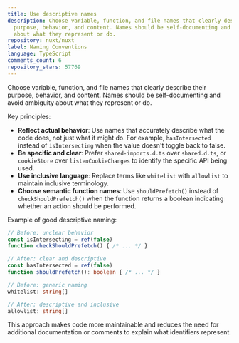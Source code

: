 ```yaml
---
title: Use descriptive names
description: Choose variable, function, and file names that clearly describe their
  purpose, behavior, and content. Names should be self-documenting and avoid ambiguity
  about what they represent or do.
repository: nuxt/nuxt
label: Naming Conventions
language: TypeScript
comments_count: 6
repository_stars: 57769
---
```


Choose variable, function, and file names that clearly describe their purpose, behavior, and content. Names should be self-documenting and avoid ambiguity about what they represent or do.

Key principles:
- **Reflect actual behavior**: Use names that accurately describe what the code does, not just what it might do. For example, `hasIntersected` instead of `isIntersecting` when the value doesn't toggle back to false.
- **Be specific and clear**: Prefer `shared-imports.d.ts` over `shared.d.ts`, or `cookieStore` over `listenCookieChanges` to identify the specific API being used.
- **Use inclusive language**: Replace terms like `whitelist` with `allowlist` to maintain inclusive terminology.
- **Choose semantic function names**: Use `shouldPrefetch()` instead of `checkShouldPrefetch()` when the function returns a boolean indicating whether an action should be performed.

Example of good descriptive naming:
```typescript
// Before: unclear behavior
const isIntersecting = ref(false)
function checkShouldPrefetch() { /* ... */ }

// After: clear and descriptive  
const hasIntersected = ref(false)
function shouldPrefetch(): boolean { /* ... */ }

// Before: generic naming
whitelist: string[]

// After: descriptive and inclusive
allowlist: string[]
```

This approach makes code more maintainable and reduces the need for additional documentation or comments to explain what identifiers represent.
